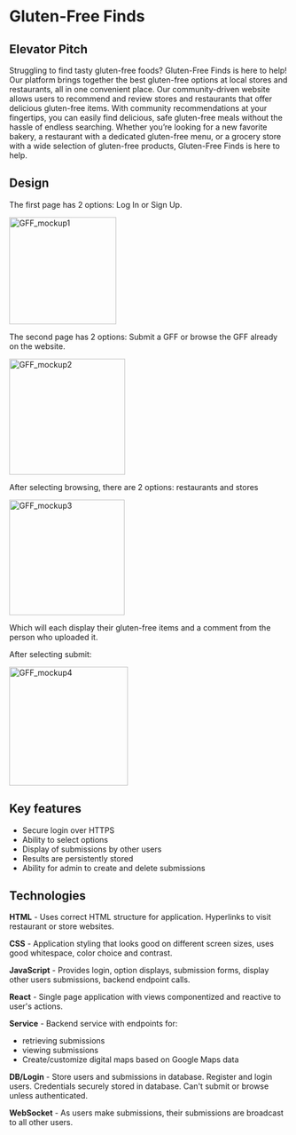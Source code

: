 # Gluten-Free Finds
## Elevator Pitch
Struggling to find tasty gluten-free foods? Gluten-Free Finds is here to help! Our platform brings together the best gluten-free options at local stores and restaurants, all in one convenient place. Our community-driven website allows users to recommend and review stores and restaurants that offer delicious gluten-free items. With community recommendations at your fingertips, you can easily find delicious, safe gluten-free meals without the hassle of endless searching. Whether you’re looking for a new favorite bakery, a restaurant with a dedicated gluten-free menu, or a grocery store with a wide selection of gluten-free products, Gluten-Free Finds is here to help.


## Design
The first page has 2 options: Log In or Sign Up.

<img width="193" alt="GFF_mockup1" src="https://github.com/user-attachments/assets/bceb5d85-d750-49b8-8243-452f07390b12">

The second page has 2 options: Submit a GFF or browse the GFF already on the website.

<img width="209" alt="GFF_mockup2" src="https://github.com/user-attachments/assets/3d1cf88f-9f66-4eef-aa7a-68850cece89a">

After selecting browsing, there are 2 options: restaurants and stores

<img width="208" alt="GFF_mockup3" src="https://github.com/user-attachments/assets/4b303cdb-df1d-4d68-b9f5-dcefea677f99">

Which will each display their gluten-free items and a comment from the person who uploaded it.

After selecting submit:

<img width="214" alt="GFF_mockup4" src="https://github.com/user-attachments/assets/326e248d-788c-49f0-bc64-e3a4b4e7ac9f">

## Key features
* Secure login over HTTPS
* Ability to select options
* Display of submissions by other users
* Results are persistently stored
* Ability for admin to create and delete submissions
## Technologies
**HTML** - Uses correct HTML structure for application. Hyperlinks to visit restaurant or store websites.

**CSS** - Application styling that looks good on different screen sizes, uses good whitespace, color choice and contrast.

**JavaScript** - Provides login, option displays, submission forms, display other users submissions, backend endpoint calls.

**React** - Single page application with views componentized and reactive to user's actions.

**Service** - Backend service with endpoints for:
* retrieving submissions
* viewing submissions
* Create/customize digital maps based on Google Maps data

**DB/Login** - Store users and submissions in database. Register and login users. Credentials securely stored in database. Can't submit or browse unless authenticated.

**WebSocket** - As users make submissions, their submissions are broadcast to all other users.
